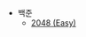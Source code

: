- 백준  
    - [2048 (Easy)](https://github.com/leehj8896/problem-solving/tree/master/%EB%AC%B8%EC%A0%9C%ED%92%80%EC%9D%B4/2048%20(Easy))